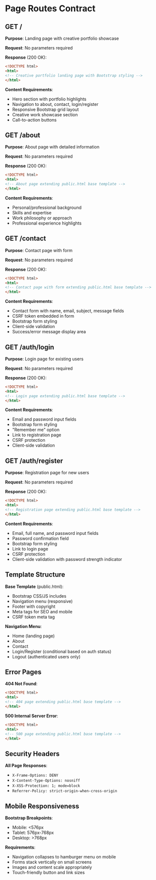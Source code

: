 # Page Routes Contract

## GET /

**Purpose**: Landing page with creative portfolio showcase

**Request**: No parameters required

**Response** (200 OK):
```html
<!DOCTYPE html>
<html>
<!-- Creative portfolio landing page with Bootstrap styling -->
</html>
```

**Content Requirements**:
- Hero section with portfolio highlights
- Navigation to about, contact, login/register
- Responsive Bootstrap grid layout
- Creative work showcase section
- Call-to-action buttons

## GET /about

**Purpose**: About page with detailed information

**Request**: No parameters required

**Response** (200 OK):
```html
<!DOCTYPE html>
<html>
<!-- About page extending public.html base template -->
</html>
```

**Content Requirements**:
- Personal/professional background
- Skills and expertise
- Work philosophy or approach
- Professional experience highlights

## GET /contact

**Purpose**: Contact page with form

**Request**: No parameters required

**Response** (200 OK):
```html
<!DOCTYPE html>
<html>
<!-- Contact page with form extending public.html base template -->
</html>
```

**Content Requirements**:
- Contact form with name, email, subject, message fields
- CSRF token embedded in form
- Bootstrap form styling
- Client-side validation
- Success/error message display area

## GET /auth/login

**Purpose**: Login page for existing users

**Request**: No parameters required

**Response** (200 OK):
```html
<!DOCTYPE html>
<html>
<!-- Login page extending public.html base template -->
</html>
```

**Content Requirements**:
- Email and password input fields
- Bootstrap form styling
- "Remember me" option
- Link to registration page
- CSRF protection
- Client-side validation

## GET /auth/register

**Purpose**: Registration page for new users

**Request**: No parameters required

**Response** (200 OK):
```html
<!DOCTYPE html>
<html>
<!-- Registration page extending public.html base template -->
</html>
```

**Content Requirements**:
- Email, full name, and password input fields
- Password confirmation field
- Bootstrap form styling
- Link to login page
- CSRF protection
- Client-side validation with password strength indicator

## Template Structure

**Base Template** (public.html):
- Bootstrap CSS/JS includes
- Navigation menu (responsive)
- Footer with copyright
- Meta tags for SEO and mobile
- CSRF token meta tag

**Navigation Menu**:
- Home (landing page)
- About
- Contact
- Login/Register (conditional based on auth status)
- Logout (authenticated users only)

## Error Pages

**404 Not Found**:
```html
<!DOCTYPE html>
<html>
<!-- 404 page extending public.html base template -->
</html>
```

**500 Internal Server Error**:
```html
<!DOCTYPE html>
<html>
<!-- 500 page extending public.html base template -->
</html>
```

## Security Headers

**All Page Responses**:
- `X-Frame-Options: DENY`
- `X-Content-Type-Options: nosniff`
- `X-XSS-Protection: 1; mode=block`
- `Referrer-Policy: strict-origin-when-cross-origin`

## Mobile Responsiveness

**Bootstrap Breakpoints**:
- Mobile: <576px
- Tablet: 576px-768px  
- Desktop: >768px

**Requirements**:
- Navigation collapses to hamburger menu on mobile
- Forms stack vertically on small screens
- Images and content scale appropriately
- Touch-friendly button and link sizes